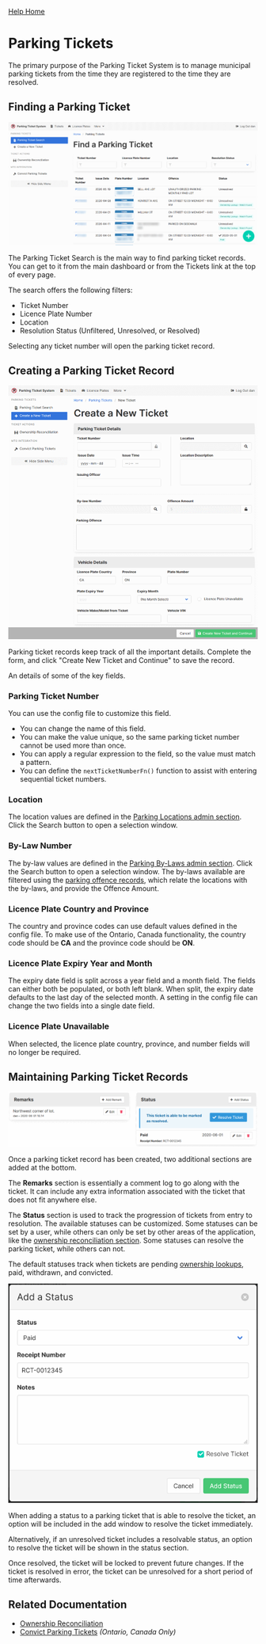 [Help Home](readme.md)

# Parking Tickets

The primary purpose of the Parking Ticket System is to manage municipal parking tickets
from the time they are registered to the time they are resolved.

## Finding a Parking Ticket

![Parking Ticket Search](images/ticket-search.png)

The Parking Ticket Search is the main way to find parking ticket records.
You can get to it from the main dashboard or from the Tickets link at the top of every page.

The search offers the following filters:

-   Ticket Number
-   Licence Plate Number
-   Location
-   Resolution Status (Unfiltered, Unresolved, or Resolved)

Selecting any ticket number will open the parking ticket record.

## Creating a Parking Ticket Record

![Create a New Parking Ticket](images/ticket-create.png)

Parking ticket records keep track of all the important details.
Complete the form, and click "Create New Ticket and Continue" to save the record.

An details of some of the key fields.

### Parking Ticket Number

You can use the config file to customize this field.

-   You can change the name of this field.
-   You can make the value unique, so the same parking ticket number cannot be used more than once.
-   You can apply a regular expression to the field, so the value must match a pattern.
-   You can define the `nextTicketNumberFn()` function to assist with entering sequential ticket numbers.

### Location

The location values are defined in the [Parking Locations admin section](locations.md).
Click the Search button to open a selection window.

### By-Law Number

The by-law values are defined in the [Parking By-Laws admin section](bylaws.md).
Click the Search button to open a selection window.
The by-laws available are filtered using the [parking offence records](offences.md),
which relate the locations with the by-laws, and provide the Offence Amount.

### Licence Plate Country and Province

The country and province codes can use default values defined in the config file.
To make use of the Ontario, Canada functionality, the country code should be **CA**
and the province code should be **ON**.

### Licence Plate Expiry Year and Month

The expiry date field is split across a year field and a month field.
The fields can either both be populated, or both left blank.
When split, the expiry date defaults to the last day of the selected month.
A setting in the config file can change the two fields into a single date field.

### Licence Plate Unavailable

When selected, the licence plate country, province, and number fields will no longer be required.

## Maintaining Parking Ticket Records

![Parking Ticket Remarks and Statuses](images/ticket-remarks-status.png)

Once a parking ticket record has been created, two additional sections are added at the bottom.

The **Remarks** section is essentially a comment log to go along with the ticket.
It can include any extra information associated with the ticket that does not fit anywhere else.

The **Status** section is used to track the progression of tickets from entry to resolution.
The available statuses can be customized.
Some statuses can be set by a user, while others can only be set by other areas of the application,
like the [ownership reconciliation section](tickets-ownershipReconciliation.md).
Some statuses can resolve the parking ticket, while others can not.

The default statuses track when tickets are pending
[ownership lookups](platesOntario-ownershipLookup.md), paid, withdrawn, and convicted.

![Parking Ticket - Add a Status](images/ticket-status-add.png)

When adding a status to a parking ticket that is able to resolve the ticket,
an option will be included in the add window to resolve the ticket immediately.

Alternatively, if an unresolved ticket includes a resolvable status,
an option to resolve the ticket will be shown in the status section.

Once resolved, the ticket will be locked to prevent future changes.
If the ticket is resolved in error, the ticket can be unresolved for a short period of time afterwards.

## Related Documentation

-   [Ownership Reconciliation](tickets-ownershipReconciliation.md)
-   [Convict Parking Tickets](ticketsOntario-convict.md) _(Ontario, Canada Only)_
